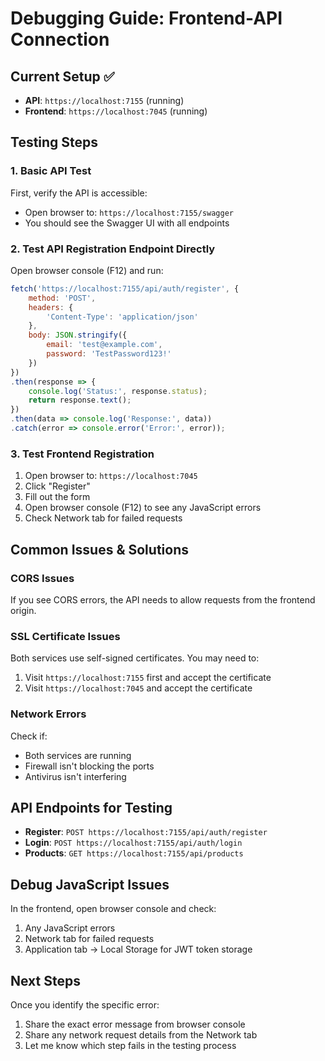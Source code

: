 # Debugging Guide: Frontend-API Connection

## Current Setup ✅
- **API**: `https://localhost:7155` (running)
- **Frontend**: `https://localhost:7045` (running)

## Testing Steps

### 1. Basic API Test
First, verify the API is accessible:
- Open browser to: `https://localhost:7155/swagger`
- You should see the Swagger UI with all endpoints

### 2. Test API Registration Endpoint Directly
Open browser console (F12) and run:
```javascript
fetch('https://localhost:7155/api/auth/register', {
    method: 'POST',
    headers: {
        'Content-Type': 'application/json'
    },
    body: JSON.stringify({
        email: 'test@example.com',
        password: 'TestPassword123!'
    })
})
.then(response => {
    console.log('Status:', response.status);
    return response.text();
})
.then(data => console.log('Response:', data))
.catch(error => console.error('Error:', error));
```

### 3. Test Frontend Registration
1. Open browser to: `https://localhost:7045`
2. Click "Register" 
3. Fill out the form
4. Open browser console (F12) to see any JavaScript errors
5. Check Network tab for failed requests

## Common Issues & Solutions

### CORS Issues
If you see CORS errors, the API needs to allow requests from the frontend origin.

### SSL Certificate Issues
Both services use self-signed certificates. You may need to:
1. Visit `https://localhost:7155` first and accept the certificate
2. Visit `https://localhost:7045` and accept the certificate

### Network Errors
Check if:
- Both services are running
- Firewall isn't blocking the ports
- Antivirus isn't interfering

## API Endpoints for Testing
- **Register**: `POST https://localhost:7155/api/auth/register`
- **Login**: `POST https://localhost:7155/api/auth/login`
- **Products**: `GET https://localhost:7155/api/products`

## Debug JavaScript Issues
In the frontend, open browser console and check:
1. Any JavaScript errors
2. Network tab for failed requests
3. Application tab → Local Storage for JWT token storage

## Next Steps
Once you identify the specific error:
1. Share the exact error message from browser console
2. Share any network request details from the Network tab
3. Let me know which step fails in the testing process
